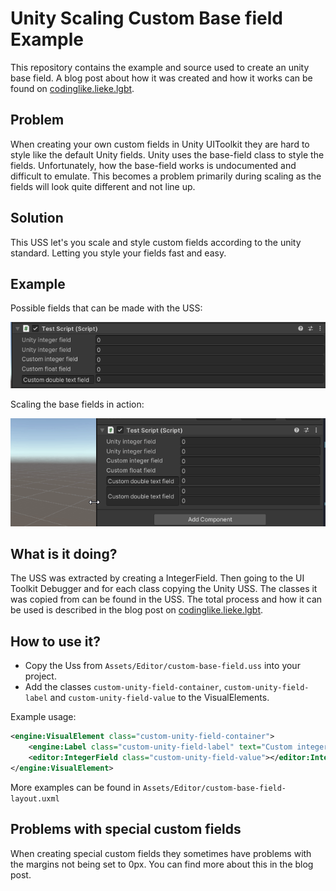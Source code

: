 # Unity Scaling Custom Base field Example 

This repository contains the example and source used to create an unity base field. A blog post about how it was created and how it works can be found on [codinglike.lieke.lgbt](https://codinglike.lieke.lgbt/posts/unity-uitoolkit-base-field/).

## Problem
When creating your own custom fields in Unity UIToolkit they are hard to style like the default Unity fields. Unity uses the base-field class to style the fields. Unfortunately, how the base-field works is undocumented and difficult to emulate. This becomes a problem primarily during scaling as the fields will look quite different and not line up. 


## Solution

This USS let's you scale and style custom fields according to the unity standard. Letting you style your fields fast and easy. 

## Example
Possible fields that can be made with the USS:

![Fields possible to make with the uss](custom-fields.png)

Scaling the base fields in action:

![The base field scaling correctly](custom-fields-scaling2.gif)

## What is it doing?

The USS was extracted by creating a IntegerField. Then going to the UI Toolkit Debugger and for each class copying the Unity USS. The classes it was copied from can be found in the USS. The total process and how it can be used is described in the blog post on [codinglike.lieke.lgbt](https://codinglike.lieke.lgbt/posts/unity-uitoolkit-base-field/).

## How to use it?

- Copy the Uss from `Assets/Editor/custom-base-field.uss` into your project. 
- Add the classes `custom-unity-field-container`, `custom-unity-field-label` and `custom-unity-field-value` to the VisualElements. 

Example usage: 
````xml
<engine:VisualElement class="custom-unity-field-container">
    <engine:Label class="custom-unity-field-label" text="Custom integer field"></engine:Label>
    <editor:IntegerField class="custom-unity-field-value"></editor:IntegerField>
</engine:VisualElement>
````
More examples can be found in `Assets/Editor/custom-base-field-layout.uxml`

## Problems with special custom fields 
When creating special custom fields they sometimes have problems with the margins not being set to 0px. You can find more about this in the blog post. 

